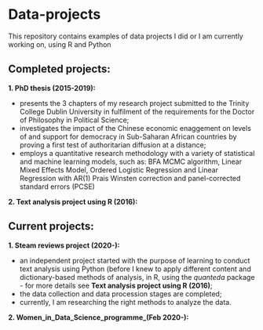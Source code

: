 # Data-projects
This repository contains examples of data projects I did or I am currently working on, using R and Python

## Completed projects:
<b>1. PhD thesis (2015-2019): </b> 
  - presents the 3 chapters of my research project submitted to the Trinity College Dublin University in fulfilment of the requirements for the Doctor of Philosophy in Political Science;
  - investigates the impact of the Chinese economic enaggement on levels of and support for democracy in Sub-Saharan African countries by proving a first test of authoritarian diffusion at a distance;
  - employs a quantitative research methodology with a variety of statistical and machine learning models, such as: BFA MCMC algorithm, Linear Mixed Effects Model, Ordered Logistic Regression and Linear Regression with AR(1) Prais Winsten correction and panel-corrected standard errors (PCSE) 
  
<b>2. Text analysis project using R (2016):</b>

## Current projects:
<b>1. Steam reviews project (2020-):</b>
  - an independent project started with the purpose of learning to conduct text analysis using Python (before I knew to apply different content and dictionary-based methods of analysis, in R, using the <i>quanteda</i> package - for more details see <b>Text analysis project using R (2016)</b>;
  - the data collection and data procession stages are completed;
  - currently, I am  researching the right methods to analyze the data.

<b>2. Women_in_Data_Science_programme_(Feb 2020-):</b>
